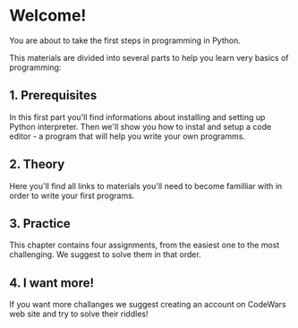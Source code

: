 # Welcome!

You are about to take the first steps in programming in Python.

This materials are divided into several parts to help you learn very basics of programming:

## 1. Prerequisites 

In this first part you'll find informations about installing and setting up Python interpreter.
Then we'll show you how to instal and setup a code editor - a program that will help you write your own programms.

## 2. Theory

Here you'll find all links to materials you'll need to become familliar with in order to write your first programs.

## 3. Practice

This chapter contains four assignments, from the easiest one to the most challenging. We suggest to solve them in that order.

## 4. I want more!

If you want more challanges we suggest creating an account on CodeWars web site and try to solve their riddles!  